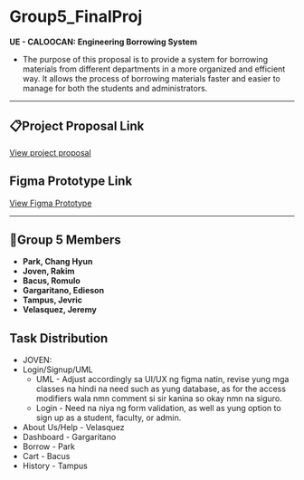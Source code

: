 # Group5_FinalProj

**UE - CALOOCAN: Engineering Borrowing System**
- The purpose of this proposal is to provide a system for borrowing materials from different departments in a more organized and efficient way. It allows the process of borrowing materials faster and easier to manage for both the students and administrators.

---

## 📋Project Proposal Link
[View project proposal](https://docs.google.com/document/d/1C1Fj5pqExZpKPn4mpm2bcv4sN5IOBOHy_f1UPy8jEzI/edit?usp=sharing)

## Figma Prototype Link
[View Figma Prototype](https://www.figma.com/design/n0EnTU04S89XkaVkO9EXfT/Untitled?node-id=2-55&t=KCDde4V3du0Zy3dX-1)

---


## 👤Group 5 Members
- **Park, Chang Hyun**
- **Joven, Rakim**
- **Bacus, Romulo**
- **Gargaritano, Edieson**
- **Tampus, Jevric**
- **Velasquez, Jeremy**

## Task Distribution

- JOVEN:
- Login/Signup/UML
    - UML - Adjust accordingly sa UI/UX ng figma natin, revise yung mga classes na hindi na need such as yung database, as for the access modifiers wala nmn comment si sir kanina so okay nmn na siguro.
    - Login - Need na niya ng form validation, as well as yung option to sign up as a student, faculty, or admin.
- About Us/Help - Velasquez 
- Dashboard - Gargaritano
- Borrow - Park
- Cart - Bacus
- History - Tampus

#
